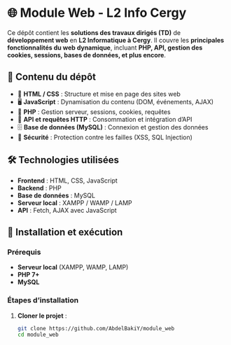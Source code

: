 # 🌐 Module Web - L2 Info Cergy

Ce dépôt contient les **solutions des travaux dirigés (TD)** de **développement web** en **L2 Informatique à Cergy**. Il couvre les **principales fonctionnalités du web dynamique**, incluant **PHP, API, gestion des cookies, sessions, bases de données, et plus encore**.

## 📌 Contenu du dépôt

- 📜 **HTML / CSS** : Structure et mise en page des sites web  
- 🖥️ **JavaScript** : Dynamisation du contenu (DOM, événements, AJAX)  
- 🐘 **PHP** : Gestion serveur, sessions, cookies, requêtes  
- 🔗 **API et requêtes HTTP** : Consommation et intégration d’API  
- 🗄️ **Base de données (MySQL)** : Connexion et gestion des données  
- 🔐 **Sécurité** : Protection contre les failles (XSS, SQL Injection)  

## 🛠️ Technologies utilisées

- **Frontend** : HTML, CSS, JavaScript  
- **Backend** : PHP  
- **Base de données** : MySQL  
- **Serveur local** : XAMPP / WAMP / LAMP  
- **API** : Fetch, AJAX avec JavaScript  

## 🚀 Installation et exécution

### Prérequis
- **Serveur local** (XAMPP, WAMP, LAMP)  
- **PHP 7+**  
- **MySQL**  

### Étapes d’installation

1. **Cloner le projet** :
   ```bash
   git clone https://github.com/AbdelBakiY/module_web
   cd module_web
